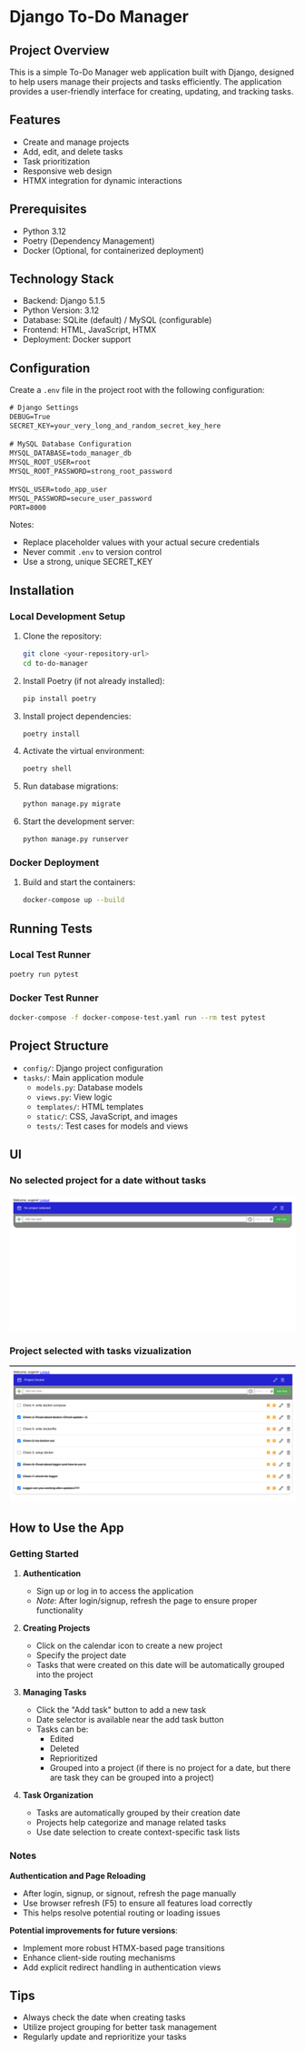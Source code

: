 # Django To-Do Manager

## Project Overview

This is a simple To-Do Manager web application built with Django, designed to help users manage their projects and tasks efficiently. The application provides a user-friendly interface for creating, updating, and tracking tasks.

## Features

- Create and manage projects
- Add, edit, and delete tasks
- Task prioritization
- Responsive web design
- HTMX integration for dynamic interactions

## Prerequisites

- Python 3.12
- Poetry (Dependency Management)
- Docker (Optional, for containerized deployment)

## Technology Stack

- Backend: Django 5.1.5
- Python Version: 3.12
- Database: SQLite (default) / MySQL (configurable)
- Frontend: HTML, JavaScript, HTMX
- Deployment: Docker support

## Configuration

Create a `.env` file in the project root with the following configuration:

```env
# Django Settings
DEBUG=True
SECRET_KEY=your_very_long_and_random_secret_key_here

# MySQL Database Configuration
MYSQL_DATABASE=todo_manager_db
MYSQL_ROOT_USER=root
MYSQL_ROOT_PASSWORD=strong_root_password

MYSQL_USER=todo_app_user
MYSQL_PASSWORD=secure_user_password
PORT=8000
```

Notes:

- Replace placeholder values with your actual secure credentials
- Never commit `.env` to version control
- Use a strong, unique SECRET_KEY

## Installation

### Local Development Setup

1. Clone the repository:

   ```bash
   git clone <your-repository-url>
   cd to-do-manager
   ```

2. Install Poetry (if not already installed):

   ```bash
   pip install poetry
   ```

3. Install project dependencies:

   ```bash
   poetry install
   ```

4. Activate the virtual environment:

   ```bash
   poetry shell
   ```

5. Run database migrations:

   ```bash
   python manage.py migrate
   ```

6. Start the development server:

   ```bash
   python manage.py runserver
   ```

### Docker Deployment

1. Build and start the containers:

   ```bash
   docker-compose up --build
   ```

## Running Tests

### Local Test Runner

```bash
poetry run pytest
```

### Docker Test Runner

```bash
docker-compose -f docker-compose-test.yaml run --rm test pytest
```

## Project Structure

- `config/`: Django project configuration
- `tasks/`: Main application module
  - `models.py`: Database models
  - `views.py`: View logic
  - `templates/`: HTML templates
  - `static/`: CSS, JavaScript, and images
  - `tests/`: Test cases for models and views

## UI

### No selected project for a date without tasks

![alt text](tasks/static/images/UI-Selected-Project.png)

### Project selected with tasks vizualization

![alt text](tasks/static/images/UI-selected-project-tasks.png)

## How to Use the App

### Getting Started

1. **Authentication**

   - Sign up or log in to access the application
   - _Note_: After login/signup, refresh the page to ensure proper functionality

2. **Creating Projects**

   - Click on the calendar icon to create a new project
   - Specify the project date
   - Tasks that were created on this date will be automatically grouped into the project

3. **Managing Tasks**

   - Click the "Add task" button to add a new task
   - Date selector is available near the add task button
   - Tasks can be:
     - Edited
     - Deleted
     - Reprioritized
     - Grouped into a project (if there is no project for a date, but there are task they can be grouped into a project)

4. **Task Organization**
   - Tasks are automatically grouped by their creation date
   - Projects help categorize and manage related tasks
   - Use date selection to create context-specific task lists

### Notes

**Authentication and Page Reloading**

- After login, signup, or signout, refresh the page manually
- Use browser refresh (F5) to ensure all features load correctly
- This helps resolve potential routing or loading issues

**Potential improvements for future versions**:

- Implement more robust HTMX-based page transitions
- Enhance client-side routing mechanisms
- Add explicit redirect handling in authentication views

## Tips

- Always check the date when creating tasks
- Utilize project grouping for better task management
- Regularly update and reprioritize your tasks
